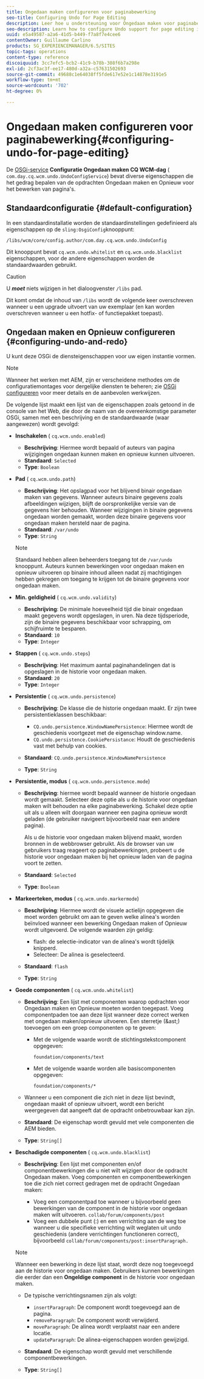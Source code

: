```yaml
---
title: Ongedaan maken configureren voor paginabewerking
seo-title: Configuring Undo for Page Editing
description: Leer hoe u ondersteuning voor Ongedaan maken voor paginabewerking in AEM configureert.
seo-description: Learn how to configure Undo support for page editing in AEM.
uuid: e5a49587-a2a6-41d5-b449-f7a8f7e4cee6
contentOwner: Guillaume Carlino
products: SG_EXPERIENCEMANAGER/6.5/SITES
topic-tags: operations
content-type: reference
discoiquuid: 3cc7efc5-bcb2-41c9-b78b-308f6b7a298e
exl-id: 2cf3ac3f-ee17-480d-a32a-c57631502693
source-git-commit: 49688c1e64038ff5fde617e52e1c14878e3191e5
workflow-type: tm+mt
source-wordcount: '702'
ht-degree: 0%

---
```


# Ongedaan maken configureren voor paginabewerking{#configuring-undo-for-page-editing}

De [OSGi-service](/help/sites-deploying/configuring-osgi.md)  **Configuratie Ongedaan maken CQ WCM-dag** ( `com.day.cq.wcm.undo.UndoConfigService`) bevat diverse eigenschappen die het gedrag bepalen van de opdrachten Ongedaan maken en Opnieuw voor het bewerken van pagina&#39;s.

## Standaardconfiguratie {#default-configuration}

In een standaardinstallatie worden de standaardinstellingen gedefinieerd als eigenschappen op de `sling:OsgiConfig`knooppunt:

`/libs/wcm/core/config.author/com.day.cq.wcm.undo.UndoConfig`

Dit knooppunt bevat `cq.wcm.undo.whitelist` en `cq.wcm.undo.blacklist` eigenschappen, voor de andere eigenschappen worden de standaardwaarden gebruikt.

>[!CAUTION]
>
>U ***moet*** niets wijzigen in het dialoogvenster `/libs` pad.
>
>Dit komt omdat de inhoud van `/libs` wordt de volgende keer overschreven wanneer u een upgrade uitvoert van uw exemplaar (en kan worden overschreven wanneer u een hotfix- of functiepakket toepast).

## Ongedaan maken en Opnieuw configureren {#configuring-undo-and-redo}

U kunt deze OSGi de diensteigenschappen voor uw eigen instantie vormen.

>[!NOTE]
>
>Wanneer het werken met AEM, zijn er verscheidene methodes om de configuratiemontages voor dergelijke diensten te beheren; zie [OSGi configureren](/help/sites-deploying/configuring-osgi.md) voor meer details en de aanbevolen werkwijzen.

De volgende lijst maakt een lijst van de eigenschappen zoals getoond in de console van het Web, die door de naam van de overeenkomstige parameter OSGi, samen met een beschrijving en de standaardwaarde (waar aangewezen) wordt gevolgd:

* **Inschakelen**
( `cq.wcm.undo.enabled`)

   * **Beschrijving**: Hiermee wordt bepaald of auteurs van pagina wijzigingen ongedaan kunnen maken en opnieuw kunnen uitvoeren.
   * **Standaard**: `Selected`
   * **Type**: `Boolean`

* **Pad**
( `cq.wcm.undo.path`)

   * **Beschrijving**: Het opslagpad voor het blijvend binair ongedaan maken van gegevens. Wanneer auteurs binaire gegevens zoals afbeeldingen wijzigen, blijft de oorspronkelijke versie van de gegevens hier behouden. Wanneer wijzigingen in binaire gegevens ongedaan worden gemaakt, worden deze binaire gegevens voor ongedaan maken hersteld naar de pagina.
   * **Standaard**: `/var/undo`
   * **Type**: `String`

  >[!NOTE]
  >
  >Standaard hebben alleen beheerders toegang tot de `/var/undo` knooppunt. Auteurs kunnen bewerkingen voor ongedaan maken en opnieuw uitvoeren op binaire inhoud alleen nadat zij machtigingen hebben gekregen om toegang te krijgen tot de binaire gegevens voor ongedaan maken.

* **Min. geldigheid**
( `cq.wcm.undo.validity`)

   * **Beschrijving**: De minimale hoeveelheid tijd die binair ongedaan maakt gegevens wordt opgeslagen, in uren. Na deze tijdsperiode, zijn de binaire gegevens beschikbaar voor schrapping, om schijfruimte te besparen.
   * **Standaard**: `10`
   * **Type**: `Integer`

* **Stappen**
( `cq.wcm.undo.steps`)

   * **Beschrijving**: Het maximum aantal paginahandelingen dat is opgeslagen in de historie voor ongedaan maken.
   * **Standaard**: `20`
   * **Type**: `Integer`

* **Persistentie**
( `cq.wcm.undo.persistence`)

   * **Beschrijving**: De klasse die de historie ongedaan maakt. Er zijn twee persistentieklassen beschikbaar:

      * `CQ.undo.persistence.WindowNamePersistence`: Hiermee wordt de geschiedenis voortgezet met de eigenschap window.name.
      * `CQ.undo.persistence.CookiePersistance`: Houdt de geschiedenis vast met behulp van cookies.

   * **Standaard**: `CQ.undo.persistence.WindowNamePersistence`
   * **Type**: `String`

* **Persistentie, modus**
( `cq.wcm.undo.persistence.mode`)

   * **Beschrijving**: hiermee wordt bepaald wanneer de historie ongedaan wordt gemaakt. Selecteer deze optie als u de historie voor ongedaan maken wilt behouden na elke paginabewerking. Schakel deze optie uit als u alleen wilt doorgaan wanneer een pagina opnieuw wordt geladen (de gebruiker navigeert bijvoorbeeld naar een andere pagina).

     Als u de historie voor ongedaan maken blijvend maakt, worden bronnen in de webbrowser gebruikt. Als de browser van uw gebruikers traag reageert op paginabewerkingen, probeert u de historie voor ongedaan maken bij het opnieuw laden van de pagina voort te zetten.

   * **Standaard**: `Selected`
   * **Type**: `Boolean`

* **Markeerteken, modus**
( `cq.wcm.undo.markermode`)

   * **Beschrijving**: Hiermee wordt de visuele actielijn opgegeven die moet worden gebruikt om aan te geven welke alinea&#39;s worden beïnvloed wanneer een bewerking Ongedaan maken of Opnieuw wordt uitgevoerd. De volgende waarden zijn geldig:

      * flash: de selectie-indicator van de alinea&#39;s wordt tijdelijk knipperd.
      * Selecteer: De alinea is geselecteerd.

   * **Standaard**: `flash`
   * **Type**: `String`

* **Goede componenten**
( `cq.wcm.undo.whitelist`)

   * **Beschrijving**: Een lijst met componenten waarop opdrachten voor Ongedaan maken en Opnieuw moeten worden toegepast. Voeg componentpaden toe aan deze lijst wanneer deze correct werken met ongedaan maken/opnieuw uitvoeren. Een sterretje (&amp;ast;) toevoegen om een groep componenten op te geven:

      * Met de volgende waarde wordt de stichtingstekstcomponent opgegeven:

        `foundation/components/text`

      * Met de volgende waarde worden alle basiscomponenten opgegeven:

        `foundation/components/*`

   * Wanneer u een component die zich niet in deze lijst bevindt, ongedaan maakt of opnieuw uitvoert, wordt een bericht weergegeven dat aangeeft dat de opdracht onbetrouwbaar kan zijn.

   * **Standaard**: De eigenschap wordt gevuld met vele componenten die AEM bieden.
   * **Type**: `String[]`

* **Beschadigde componenten**
( `cq.wcm.undo.blacklist`)

   * **Beschrijving**: Een lijst met componenten en/of componentbewerkingen die u niet wilt wijzigen door de opdracht Ongedaan maken. Voeg componenten en componentbewerkingen toe die zich niet correct gedragen met de opdracht Ongedaan maken:

      * Voeg een componentpad toe wanneer u bijvoorbeeld geen bewerkingen van de component in de historie voor ongedaan maken wilt uitvoeren. `collab/forum/components/post`
      * Voeg een dubbele punt (:) en een verrichting aan de weg toe wanneer u die specifieke verrichting wilt weglaten uit undo geschiedenis (andere verrichtingen functioneren correct), bijvoorbeeld `collab/forum/components/post:insertParagraph.`

  >[!NOTE]
  >
  >Wanneer een bewerking in deze lijst staat, wordt deze nog toegevoegd aan de historie voor ongedaan maken. Gebruikers kunnen bewerkingen die eerder dan een **Ongeldige component** in de historie voor ongedaan maken.

   * De typische verrichtingsnamen zijn als volgt:

      * `insertParagraph`: De component wordt toegevoegd aan de pagina.
      * `removeParagraph`: De component wordt verwijderd.
      * `moveParagraph`: De alinea wordt verplaatst naar een andere locatie.
      * `updateParagraph`: De alinea-eigenschappen worden gewijzigd.

   * **Standaard**: De eigenschap wordt gevuld met verschillende componentbewerkingen.
   * **Type**: `String[]`
